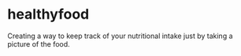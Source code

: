 # healthyfood
Creating a way to keep track of your nutritional intake just by taking a picture of the food.
